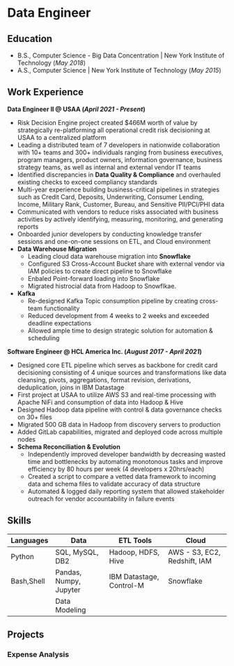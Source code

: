 # Data Engineer

## Education
- B.S., Computer Science - Big Data Concentration | New York Institute of Technology (_May 2018_)
- A.S., Computer Science | New York Institute of Technology (_May 2015_)

## Work Experience
**Data Engineer II @ USAA (_April 2021 - Present_)**
- Risk Decision Engine project created $466M worth of value by strategically re-platforming all operational credit risk decisioning at USAA to a centralized platform
- Leading a distributed team of 7 developers in nationwide collaboration with 10+ teams and 300+ individuals ranging from business executives, program managers, product owners, information governance, business strategy teams, as well as internal and external vendor IT teams
- Identified discrepancies in **Data Quality & Compliance** and overhauled existing checks to exceed compliancy standards
- Multi-year experience building business-critical pipelines in strategies such as Credit Card, Deposits, Underwriting, Consumer Lending, Income, Military Rank, Customer, Bureau, and Sensitive PII/PCI/PHI data
- Communicated with vendors to reduce risks associated with business activities by actively identifying, measuring, monitoring, and generating reports
- Onboarded junior developers by conducting knowledge transfer sessions and one-on-one sessions on ETL, and Cloud environment
- **Data Warehouse Migration**
    - Leading cloud data warehouse migration into **Snowflake**
    - Configured S3 Cross-Account Bucket share with external vendor via IAM policies to create direct pipeline to Snowflake
    - Enbaled Point-forward loading into Snowflake
    - Migrated histrocial data from Hadoop to Snowflkae.
- **Kafka**
    - Re-designed Kafka Topic consumption pipeline by creating cross-team functionality
    - Reduced development from 4 weeks to 2 weeks and exceeded deadline expectations
    - Allowed ample time to design strategic solution for automation & scheduling



**Software Engineer @ HCL America Inc. (_August 2017 - April 2021_)**
- Designed core ETL pipeline which serves as backbone for credit card decisioning consisting of 4 unique sources and transformations like data cleansing, pivots, aggregations, format revision, derivations, deduplication, joins in IBM Datastage
- First project at USAA to utilize AWS S3 and real-time processing with Apache NiFi and consumption of data into Hadoop & Hive
- Designed Hadoop data pipeline with control & data governance checks on 30+ files
- Migrated 500 GB data in Hadoop from discovery servers to production
- Added GitLab capabilities, migrated and deployed code across multiple nodes
- **Schema Reconciliation & Evolution**
    - Independently improved developer bandwidth by decreasing wasted time and bottlenecks by automating monotonous tasks and improve efficiency by 80 hours per week (4 developers x 20hrs/each)
    - Created a script to compare a vetted data framework to incoming data and schema files to validate accuracy of data structure
    - Automated & logged daily reporting system that allowed stakeholder outreach for vendor accountability in failure events

## Skills
|Languages      |Data                           |ETL Tools                      |Cloud      |
|---            |---                            |---                            |---        |
|Python         |SQL, MySQL, DB2                |Hadoop, HDFS, Hive             |AWS - S3, EC2, Redshift, IAM |
|Bash,Shell     |Pandas, Numpy, Jupyter         |IBM Datastage, Control-M       |Snowflake  |
|               |Data Modeling                  |                               |           |

## Projects
### Expense Analysis